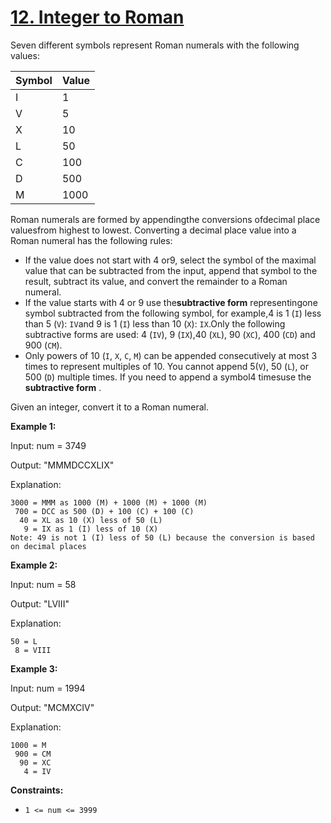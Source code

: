 # [12. Integer to Roman](https://leetcode.com/problems/integer-to-roman/description/)

Seven different symbols represent Roman numerals with the following values:

<table><thead><tr><th>Symbol</th><th>Value</th></tr></thead><tbody><tr><td>I</td><td>1</td></tr><tr><td>V</td><td>5</td></tr><tr><td>X</td><td>10</td></tr><tr><td>L</td><td>50</td></tr><tr><td>C</td><td>100</td></tr><tr><td>D</td><td>500</td></tr><tr><td>M</td><td>1000</td></tr></tbody></table>

Roman numerals are formed by appendingthe conversions ofdecimal place valuesfrom highest to lowest. Converting a decimal place value into a Roman numeral has the following rules:

- If the value does not start with 4 or9, select the symbol of the maximal value that can be subtracted from the input, append that symbol to the result, subtract its value, and convert the remainder to a Roman numeral.
- If the value starts with 4 or 9 use the**subtractive form** representingone symbol subtracted from the following symbol, for example,4 is 1 (<code>I</code>) less than 5 (<code>V</code>): <code>IV</code>and 9 is 1 (<code>I</code>) less than 10 (<code>X</code>): <code>IX</code>.Only the following subtractive forms are used: 4 (<code>IV</code>), 9 (<code>IX</code>),40 (<code>XL</code>), 90 (<code>XC</code>), 400 (<code>CD</code>) and 900 (<code>CM</code>).
- Only powers of 10 (<code>I</code>, <code>X</code>, <code>C</code>, <code>M</code>) can be appended consecutively at most 3 times to represent multiples of 10. You cannot append 5(<code>V</code>), 50 (<code>L</code>), or 500 (<code>D</code>) multiple times. If you need to append a symbol4 timesuse the **subtractive form** .

Given an integer, convert it to a Roman numeral.

**Example 1:**

<div class="example-block">
Input: num = 3749

Output: "MMMDCCXLIX"

Explanation:

```
3000 = MMM as 1000 (M) + 1000 (M) + 1000 (M)
 700 = DCC as 500 (D) + 100 (C) + 100 (C)
  40 = XL as 10 (X) less of 50 (L)
   9 = IX as 1 (I) less of 10 (X)
Note: 49 is not 1 (I) less of 50 (L) because the conversion is based on decimal places
```

**Example 2:**

<div class="example-block">
Input: num = 58

Output: "LVIII"

Explanation:

```
50 = L
 8 = VIII
```

**Example 3:**

<div class="example-block">
Input: num = 1994

Output: "MCMXCIV"

Explanation:

```
1000 = M
 900 = CM
  90 = XC
   4 = IV
```

**Constraints:**

- <code>1 <= num <= 3999</code>

